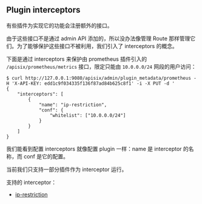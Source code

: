<!--
#
# Licensed to the Apache Software Foundation (ASF) under one or more
# contributor license agreements.  See the NOTICE file distributed with
# this work for additional information regarding copyright ownership.
# The ASF licenses this file to You under the Apache License, Version 2.0
# (the "License"); you may not use this file except in compliance with
# the License.  You may obtain a copy of the License at
#
#     http://www.apache.org/licenses/LICENSE-2.0
#
# Unless required by applicable law or agreed to in writing, software
# distributed under the License is distributed on an "AS IS" BASIS,
# WITHOUT WARRANTIES OR CONDITIONS OF ANY KIND, either express or implied.
# See the License for the specific language governing permissions and
# limitations under the License.
#
-->

## Plugin interceptors

有些插件为实现它的功能会注册额外的接口。

由于这些接口不是通过 admin API 添加的，所以没办法像管理 Route 那样管理它们。为了能够保护这些接口不被利用，我们引入了 interceptors 的概念。

下面是通过 interceptors 来保护由 prometheus 插件引入的 `/apisix/prometheus/metrics` 接口，限定只能由 `10.0.0.0/24` 网段的用户访问：

```shell
$ curl http://127.0.0.1:9080/apisix/admin/plugin_metadata/prometheus -H 'X-API-KEY: edd1c9f034335f136f87ad84b625c8f1' -i -X PUT -d '
{
    "interceptors": [
        {
            "name": "ip-restriction",
            "conf": {
                "whitelist": ["10.0.0.0/24"]
            }
        }
    ]
}
```

我们能看到配置 interceptors 就像配置 plugin 一样：name 是 interceptor 的名称，而 conf 是它的配置。

当前我们只支持一部分插件作为 interceptor 运行。

支持的 interceptor：

* [ip-restriction](./plugins/ip-restriction.md)
